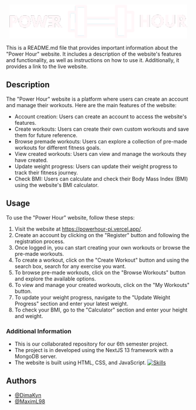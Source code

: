 <p align="center">
  <img  src="public/static/images/pwrhwrlogo.png">
</p>

This is a README.md file that provides important information about the "Power Hour" website. It includes a description of the website's features and functionality, as well as instructions on how to use it. Additionally, it provides a link to the live website.


## Description
The "Power Hour" website is a platform where users can create an account and manage their workouts. Here are the main features of the website:
- Account creation: Users can create an account to access the website's features.
- Create workouts: Users can create their own custom workouts and save them for future reference.
- Browse premade workouts: Users can explore a collection of pre-made workouts for different fitness goals.
- View created workouts: Users can view and manage the workouts they have created.
- Update weight progress: Users can update their weight progress to track their fitness journey.
- Check BMI: Users can calculate and check their Body Mass Index (BMI) using the website's BMI calculator.

## Usage
To use the "Power Hour" website, follow these steps:
1. Visit the website at https://powerhour-pi.vercel.app/.
2. Create an account by clicking on the "Register" button and following the registration process.
3. Once logged in, you can start creating your own workouts or browse the pre-made workouts.
4. To create a workout, click on the "Create Workout" button and using the search box, search for any exercise you want.
5. To browse pre-made workouts, click on the "Browse Workouts" button and explore the available options.
6. To view and manage your created workouts, click on the "My Workouts" button.
7. To update your weight progress, navigate to the "Update Weight Progress" section and enter your latest weight.
8. To check your BMI, go to the "Calculator" section and enter your height and weight.

### Additional Information
- This is our collaborated repository for our 6th semester project.
- The project is in developed using the NextJS 13 framework with a MongoDB server.
- The website is built using HTML, CSS, and JavaScript.
[![Skills](https://skillicons.dev/icons?i=js,html,css,mongodb,nextjs,react)](https://skillicons.dev)

## Authors
- [@DimaKyn](https://github.com/DimaKyn)
- [@MaximL98](https://github.com/MaximL98)
